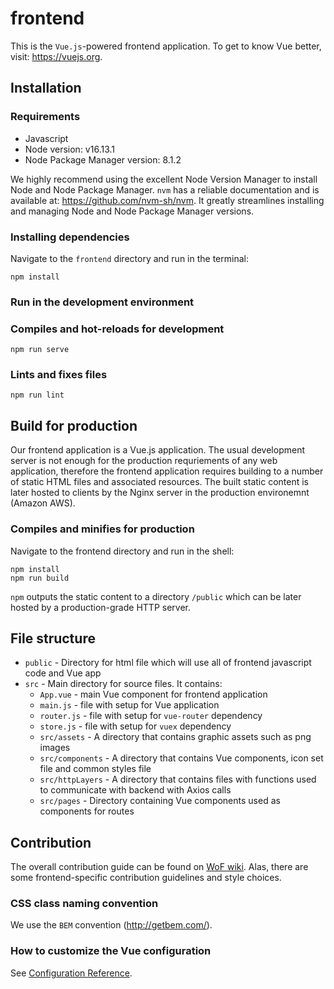 # frontend
This is the `Vue.js`-powered frontend application. To get to know Vue better, visit: https://vuejs.org.

## Installation
### Requirements
* Javascript
* Node version: v16.13.1
* Node Package Manager version: 8.1.2

We highly recommend using the excellent Node Version Manager to install Node and Node Package Manager. `nvm` has a reliable documentation and is available at: https://github.com/nvm-sh/nvm. It greatly streamlines installing and managing Node and Node Package Manager versions.

### Installing dependencies
Navigate to the `frontend` directory and run in the terminal:
```
npm install
```

### Run in the development environment
### Compiles and hot-reloads for development
```
npm run serve
```

### Lints and fixes files
```
npm run lint
```

## Build for production
Our frontend application is a Vue.js application. The usual development server is not enough for the production requriements of any web application, therefore the frontend application requires building to a number of static HTML files and associated resources. The built static content is later hosted to clients by the Nginx server in the production environemnt (Amazon AWS).
### Compiles and minifies for production
Navigate to the frontend directory and run in the shell:
```
npm install
npm run build
```
`npm` outputs the static content to a directory `/public` which can be later hosted by a production-grade HTTP server.

## File structure
* `public` - Directory for html file which will use all of frontend javascript code and Vue app
* `src` - Main directory for source files. It contains:
  - `App.vue` - main Vue component for frontend application
  - `main.js` - file with setup for Vue application
  - `router.js` - file with setup for `vue-router` dependency
  - `store.js` - file with setup for `vuex` dependency
  - `src/assets` - A directory that contains graphic assets such as png images
  - `src/components` - A directory that contains Vue components, icon set file and common styles file
  - `src/httpLayers` - A directory that contains files with functions used to communicate with backend with Axios calls
  - `src/pages` - Directory containing Vue components used as components for routes

## Contribution
The overall contribution guide can be found on [WoF wiki](https://github.com/kpagacz/wiki-on-fire/wiki/Contribution-guide). Alas, there are some frontend-specific contribution guidelines and style choices.

### CSS class naming convention
We use the `BEM` convention (http://getbem.com/).

### How to customize the Vue configuration
See [Configuration Reference](https://cli.vuejs.org/config/).
